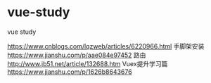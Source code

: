 ﻿# vue-study
vue study

https://www.cnblogs.com/lqzweb/articles/6220966.html 手脚架安装
https://www.jianshu.com/p/aae084e97452  路由
http://www.jb51.net/article/132688.htm Vuex提升学习篇
https://www.jianshu.com/p/1626b8643676